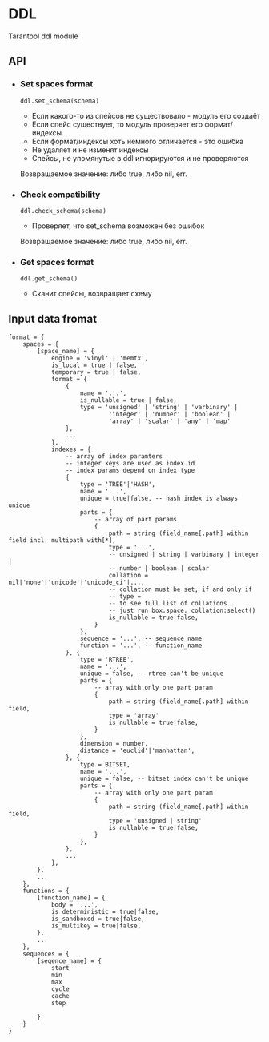 # DDL
Tarantool ddl module

## API

 - ### Set spaces format
    `ddl.set_schema(schema)`
    - Если какого-то из спейсов не существовало - модуль его создаёт
    - Если спейс существует, то модуль проверяет его формат/индексы
    - Если формат/индексы хоть немного отличается - это ошибка
    - Не удаляет и не изменят индексы
    - Спейсы, не упомянутые в ddl игнорируются и не проверяются

    Возвращаемое значение: либо true, либо nil, err.

  - ### Check compatibility
    `ddl.check_schema(schema)`
      - Проверяет, что set_schema возможен без ошибок

    Возвращаемое значение: либо true, либо nil, err.

  - ### Get spaces format
    `ddl.get_schema()`
    - Сканит спейсы, возвращает схему


## Input data fromat
```
format = {
    spaces = {
        [space_name] = {
            engine = 'vinyl' | 'memtx',
            is_local = true | false,
            temporary = true | false,
            format = {
                {
                    name = '...',
                    is_nullable = true | false,
                    type = 'unsigned' | 'string' | 'varbinary' |
                            'integer' | 'number' | 'boolean' |
                            'array' | 'scalar' | 'any' | 'map'
                },
                ...
            },
            indexes = {
                -- array of index paramters
                -- integer keys are used as index.id
                -- index params depend on index type
                {
                    type = 'TREE'|'HASH',
                    name = '...',
                    unique = true|false, -- hash index is always unique
                    parts = {
                        -- array of part params
                        {
                            path = string (field_name[.path] within field incl. multipath with[*],
                            type = '...',
                            -- unsigned | string | varbinary | integer |
                            -- number | boolean | scalar
                            collation = nil|'none'|'unicode'|'unicode_ci'|...,
                            -- collation must be set, if and only if
                            -- type =
                            -- to see full list of collations
                            -- just run box.space._collation:select()
                            is_nullable = true|false,
                        }
                    },
                    sequence = '...', -- sequence_name
                    function = '...', -- function_name
                }, {
                    type = 'RTREE',
                    name = '...',
                    unique = false, -- rtree can't be unique
                    parts = {
                        -- array with only one part param
                        {
                            path = string (field_name[.path] within field,
                            type = 'array'
                            is_nullable = true|false,
                        }
                    },
                    dimension = number,
                    distance = 'euclid'|'manhattan',
                }, {
                    type = BITSET,
                    name = '...',
                    unique = false, -- bitset index can't be unique
                    parts = {
                        -- array with only one part param
                        {
                            path = string (field_name[.path] within field,
                            type = 'unsigned | string'
                            is_nullable = true|false,
                        }
                    },
                },
                ...
            },
        },
        ...
    },
    functions = {
        [function_name] = {
            body = '...',
            is_deterministic = true|false,
            is_sandboxed = true|false,
            is_multikey = true|false,
        },
        ...
    },
    sequences = {
        [seqence_name] = {
            start
            min
            max
            cycle
            cache
            step

        }
    }
}
```

